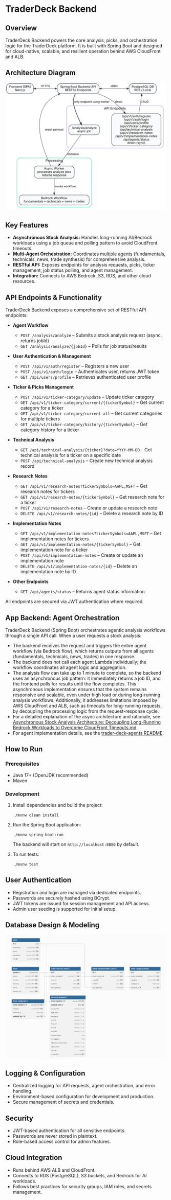 # TraderDeck Backend

## Overview
TraderDeck Backend powers the core analysis, picks, and orchestration logic for the TraderDeck platform. It is built with Spring Boot and designed for cloud-native, scalable, and resilient operation behind AWS CloudFront and ALB.

## Architecture Diagram
![Backend Architecture Diagram](./traderdeck-backend-architecture.svg)

## Key Features
- **Asynchronous Stock Analysis:** Handles long-running AI/Bedrock workloads using a job queue and polling pattern to avoid CloudFront timeouts.
- **Multi-Agent Orchestration:** Coordinates multiple agents (fundamentals, technicals, news, trade synthesis) for comprehensive analysis.
- **RESTful API:** Exposes endpoints for analysis requests, picks, ticker management, job status polling, and agent management.
- **Integration:** Connects to AWS Bedrock, S3, RDS, and other cloud resources.

## API Endpoints & Functionality

TraderDeck Backend exposes a comprehensive set of RESTful API endpoints:

- **Agent Workflow**
  - `POST /analysis/analyze` – Submits a stock analysis request (async, returns jobId)
  - `GET /analysis/analyze/{jobId}` – Polls for job status/results

- **User Authentication & Management**
  - `POST /api/v1/auth/register` – Registers a new user
  - `POST /api/v1/auth/login` – Authenticates user, returns JWT token
  - `GET /api/users/profile` – Retrieves authenticated user profile

- **Ticker & Picks Management**
  - `POST /api/v1/ticker-category/update` – Update ticker category
  - `GET /api/v1/ticker-category/current/{tickerSymbol}` – Get current category for a ticker
  - `GET /api/v1/ticker-category/current-all` – Get current categories for multiple tickers
  - `GET /api/v1/ticker-category/history/{tickerSymbol}` – Get category history for a ticker

- **Technical Analysis**
  - `GET /api/technical-analysis/{ticker}?date=YYYY-MM-DD` – Get technical analysis for a ticker on a specific date
  - `POST /api/technical-analysis` – Create new technical analysis record

- **Research Notes**
  - `GET /api/v1/research-notes?tickerSymbols=AAPL,MSFT` – Get research notes for tickers
  - `GET /api/v1/research-notes/{tickerSymbol}` – Get research note for a ticker
  - `POST /api/v1/research-notes` – Create or update a research note
  - `DELETE /api/v1/research-notes/{id}` – Delete a research note by ID

- **Implementation Notes**
  - `GET /api/v1/implementation-notes?tickerSymbols=AAPL,MSFT` – Get implementation notes for tickers
  - `GET /api/v1/implementation-notes/{tickerSymbol}` – Get implementation note for a ticker
  - `POST /api/v1/implementation-notes` – Create or update an implementation note
  - `DELETE /api/v1/implementation-notes/{id}` – Delete an implementation note by ID

- **Other Endpoints**
  - `GET /api/agents/status` – Returns agent status information

All endpoints are secured via JWT authentication where required.

## App Backend: Agent Orchestration
TraderDeck Backend (Spring Boot) orchestrates agentic analysis workflows through a single API call. When a user requests a stock analysis:
- The backend receives the request and triggers the entire agent workflow (via Bedrock flow), which returns outputs from all agents (fundamentals, technicals, news, trades) in one response.
- The backend does not call each agent Lambda individually; the workflow coordinates all agent logic and aggregation.
- The analysis flow can take up to 1 minute to complete, so the backend uses an asynchronous job pattern: it immediately returns a job ID, and the frontend polls for results until the flow completes.
This asynchronous implementation ensures that the system remains responsive and scalable, even under high load or during long-running analysis workflows. Additionally, it addresses limitations imposed by AWS CloudFront and ALB, such as timeouts for long-running requests, by decoupling the processing logic from the request-response cycle.
- For a detailed explanation of the async architecture and rationale, see [Asynchronous Stock Analysis Architecture: Decoupling Long-Running Bedrock Workloads to Overcome CloudFront Timeouts.md](Asynchronous%20Stock%20Analysis%20Architecture:%20Decoupling%20Long-Running%20Bedrock%20Workloads%20to%20Overcome%20CloudFront%20Timeouts.md).
- For agent implementation details, see the [trader-deck-agents README](../trader-deck-agents/README.md).

## How to Run

### Prerequisites
- Java 17+ (OpenJDK recommended)
- Maven

### Development
1. Install dependencies and build the project:
   ```
   ./mvnw clean install
   ```
2. Run the Spring Boot application:
   ```
   ./mvnw spring-boot:run
   ```
   The backend will start on `http://localhost:8080` by default.

3. To run tests:
   ```
   ./mvnw test
   ```

## User Authentication
- Registration and login are managed via dedicated endpoints.
- Passwords are securely hashed using BCrypt.
- JWT tokens are issued for session management and API access.
- Admin user seeding is supported for initial setup.

## Database Design & Modeling

![Database Schema](./traderdeck-db-ERD.png)

## Logging & Configuration
- Centralized logging for API requests, agent orchestration, and error handling.
- Environment-based configuration for development and production.
- Secure management of secrets and credentials.

## Security
- JWT-based authentication for all sensitive endpoints.
- Passwords are never stored in plaintext.
- Role-based access control for admin features.

## Cloud Integration
- Runs behind AWS ALB and CloudFront.
- Connects to RDS (PostgreSQL), S3 buckets, and Bedrock for AI workloads.
- Follows best practices for security groups, IAM roles, and secrets management.
